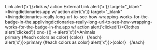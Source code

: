 <script lang="ts">
  import { Story } from 'kitbook';
	import Badge from '$lib/ui/Badge.svelte';
  const colors: ('red' | 'orange' | 'green' | 'black' | 'white' | 'primary')[] = [
    'primary',
    'red',
    'orange',
    'green',
    'black',
  ];</script>

<Story name="links">
	<Badge href="/">Link</Badge>
	<Badge href="/" onx={() => alert('x')}>link w/ action</Badge>
	<Badge href="/" target="_blank">External Link</Badge>
	<Badge href="https://livingdictionaries.app" onx={() => alert('x')} target="_blank"
		>livingdictionaries.app w/ action
	</Badge>
	<Badge href="https://livingdictionaries.app" onx={() => alert('x')} target="_blank"
		>livingdictionaries-really-long-url-to-see-how-wrapping-works-for-the-badge-in-the.applivingdictionaries-really-long-url-to-see-how-wrapping-works-for-the-badge-in-the.app
		w/ action
	</Badge>
</Story>

<Story name="button">
	<Badge onclick={() => alert('clicked')}>Clothes</Badge>
	<Badge onclick={() => alert('clicked')} onx={() => alert('x')}>Animals</Badge>
</Story>

<Story name="colors">
  <div class="text-center">
    <div>
      <Badge>primary</Badge>
      {#each colors as color}
			<Badge {color}>{color}</Badge>
			&nbsp;
      {/each}
    </div>
    <div>
      <Badge onx={() => alert('x')}>primary</Badge>
      {#each colors as color}
			<Badge {color} onx={() => alert('x')}>{color}</Badge>
			&nbsp;
      {/each}
    </div>
  </div>
</Story>
